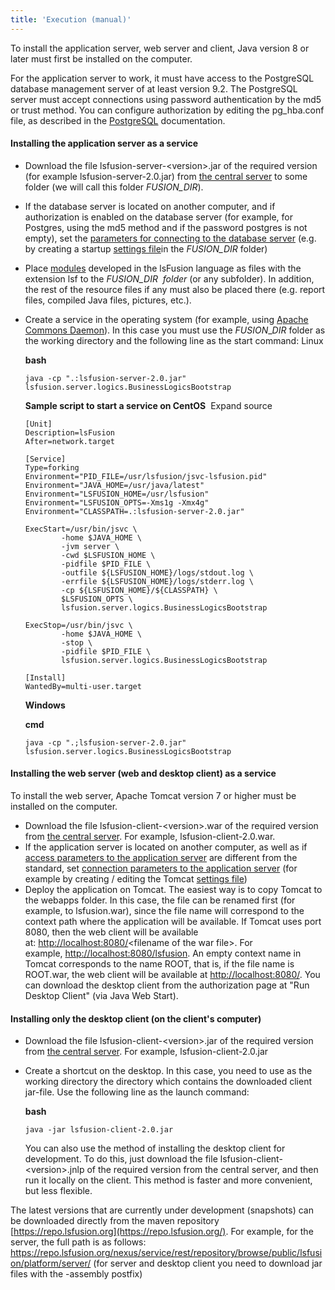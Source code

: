 ```yaml
---
title: 'Execution (manual)'
---
```


To install the application server, web server and client, Java version 8 or later must first be installed on the computer.

For the application server to work, it must have access to the PostgreSQL database management server of at least version 9.2. The PostgreSQL server must accept connections using password authentication by the md5 or trust method. You can configure authorization by editing the pg\_hba.conf file, as described in the [PostgreSQL](http://www.postgresql.org/docs/9.2/static/auth-pg-hba-conf.html) documentation.

#### Installing the application server as a service

-   Download the file lsfusion-server-<version\>.jar of the required version (for example lsfusion-server-2.0.jar) from [the central server](https://download.lsfusion.org/java) to some folder (we will call this folder *$FUSION\_DIR$*).

-   If the database server is located on another computer, and if authorization is enabled on the database server (for example, for Postgres, using the md5 method and if the password postgres is not empty), set the [parameters for connecting to the database server](Launch-parameters_65241244.html#Launchparameters-connectdb) (e.g. by creating a startup [settings file](Launch-parameters_65241244.html#Launchparameters-filesettings)in the *$FUSION\_DIR$* folder)

-   Place [modules](Modules.md) developed in the lsFusion language as files with the extension lsf to the *$FUSION\_DIR$  folder* (or any subfolder). In addition, the rest of the resource files if any must also be placed there (e.g. report files, compiled Java files, pictures, etc.).

-   Create a service in the operating system (for example, using [Apache Commons Daemon](http://commons.apache.org/daemon/)). In this case you must use the $FUSION\_DIR$ folder as the working directory and the following line as the start command: Linux

    **bash**

        java -cp ".:lsfusion-server-2.0.jar" lsfusion.server.logics.BusinessLogicsBootstrap

    **Sample script to start a service on CentOS**
     Expand source

        [Unit]
        Description=lsFusion
        After=network.target

        [Service]
        Type=forking
        Environment="PID_FILE=/usr/lsfusion/jsvc-lsfusion.pid"
        Environment="JAVA_HOME=/usr/java/latest"
        Environment="LSFUSION_HOME=/usr/lsfusion"
        Environment="LSFUSION_OPTS=-Xms1g -Xmx4g"
        Environment="CLASSPATH=.:lsfusion-server-2.0.jar"

        ExecStart=/usr/bin/jsvc \
                -home $JAVA_HOME \
                -jvm server \
                -cwd $LSFUSION_HOME \
                -pidfile $PID_FILE \
                -outfile ${LSFUSION_HOME}/logs/stdout.log \
                -errfile ${LSFUSION_HOME}/logs/stderr.log \
                -cp ${LSFUSION_HOME}/${CLASSPATH} \
                $LSFUSION_OPTS \
                lsfusion.server.logics.BusinessLogicsBootstrap

        ExecStop=/usr/bin/jsvc \
                -home $JAVA_HOME \
                -stop \
                -pidfile $PID_FILE \
                lsfusion.server.logics.BusinessLogicsBootstrap

        [Install]
        WantedBy=multi-user.target

    **Windows**

    **cmd**

        java -cp ".;lsfusion-server-2.0.jar" lsfusion.server.logics.BusinessLogicsBootstrap

#### Installing the web server (web and desktop client) as a service

To install the web server, Apache Tomcat version 7 or higher must be installed on the computer.

-   Download the file lsfusion-client-<version\>.war of the required version from [the central server](https://download.lsfusion.org/java). For example, lsfusion-client-2.0.war. 
-   If the application server is located on another computer, as well as if [access parameters to the application server](Launch-parameters_65241244.html#Launchparameters-accessapp) are different from the standard, set [connection parameters to the application server](Launch-parameters_65241244.html#Launchparameters-connectapp) (for example by creating / editing the Tomcat [settings file](Launch-parameters_65241244.html#Launchparameters-filewebsettings)) 
-   Deploy the application on Tomcat. The easiest way is to copy Tomcat to the webapps folder. In this case, the file can be renamed first (for example, to lsfusion.war), since the file name will correspond to the context path where the application will be available. If Tomcat uses port 8080, then the web client will be available at: <http://localhost:8080/><filename of the war file\>. For example, [http://localhost:8080/lsfusion](http://localhost:8080/lsfusion/). An empty context name in Tomcat corresponds to the name ROOT, that is, if the file name is ROOT.war, the web client will be available at <http://localhost:8080/>. You can download the desktop client from the authorization page at "Run Desktop Client" (via Java Web Start).

#### Installing only the desktop client (on the client's computer)

-   Download the file lsfusion-client-<version\>.jar of the required version from [the central server](https://download.lsfusion.org/). For example, lsfusion-client-2.0.jar

-   Create a shortcut on the desktop. In this case, you need to use as the working directory the directory which contains the downloaded client jar-file. Use the following line as the launch command:

    **bash**

        java -jar lsfusion-client-2.0.jar

    You can also use the method of installing the desktop client for development. To do this, just download the file lsfusion-client-<version\>.jnlp of the required version from the central server, and then run it locally on the client. This method is faster and more convenient, but less flexible.

The latest versions that are currently under development (snapshots) can be downloaded directly from the maven repository [https://repo.lsfusion.org](https://repo.lsfusion.org/). For example, for the server, the full path is as follows: <https://repo.lsfusion.org/nexus/service/rest/repository/browse/public/lsfusion/platform/server/> (for server and desktop client you need to download jar files with the -assembly postfix)

  
